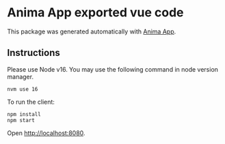 # Anima App exported vue code
This package was generated automatically with [Anima App](https://www.animaapp.com).
## Instructions

Please use Node v16. You may use the following command in node version manager.

```
nvm use 16
```

To run the client:

```
npm install
npm start
```
Open [http://localhost:8080](http://localhost:8080).
